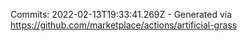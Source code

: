 Commits: 2022-02-13T19:33:41.269Z - Generated via https://github.com/marketplace/actions/artificial-grass
<br>
